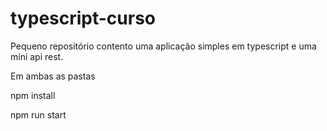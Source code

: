 # typescript-curso

Pequeno repositório contento uma aplicação simples em typescript e uma mini api rest.

Em ambas as pastas

npm install

npm run start

